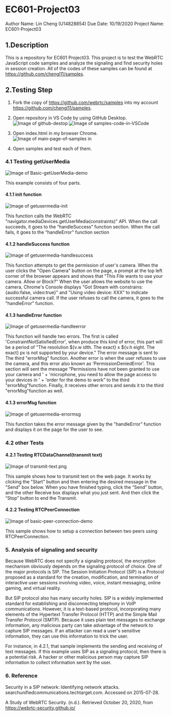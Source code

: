 # EC601-Project03
Author Name: Lin Cheng (U14828854)
Due Date: 10/19/2020
Project Name: EC601-Project03

## 1.Description

This is a repository for EC601 Project03. This project is to test the WebRTC JavaScript code samples and analyze the signaling and find security holes in session creation. All of the codes of these samples can be found at https://github.com/chengl11/samples.


## 2.Testing Step

1. Fork the copy of https://github.com/webrtc/samples into my account https://github.com/chengl11/samples.

2. Open repository in VS Code by using GitHub Desktop.
![Image of github-destop](images\github-destop.png)
![Image of samples-code-in-VSCode](images\samples-in-vscode.png)

3. Open index.html in my browser Chrome.
![Image of main-page-of-samples in](images\main-page-of-samples.png)

4. Open samples and test each of them.

### 4.1 Testing getUserMedia
![Image of Basic-getUserMedia-demo](images\Basic-getUserMedia-demo.png)

This example consists of four parts.

#### 4.1.1 init function
![Image of getusermedia-init](images\getusermedia-init.png)

This function calls the WebRTC "navigator.mediaDevices.getUserMedia(constraints)" API. When the call succeeds, it goes to the “handleSuccess” function section. When the call fails, it goes to the “handleError” function section

#### 4.1.2 handleSuccess function
![Image of getusermedia-handlesuccess](images\getusermedia-handlesuccess.png)

This function attempts to get the permission of user's camera. When the user clicks the "Open Camera" button on the page, a prompt at the top left corner of the browser appears and shows that "This File wants to use your camera. Allow or Block?" When the user allows the website to use the camera, Chrome's Console displays "Got Stream with constrains: {audio:false, video:true}" and "Using video device: XXX" to indicate successful camera call. If the user refuses to call the camera, it goes to the "handleError" function.

#### 4.1.3 handleError function
![Image of getusermedia-handleerror](images\getusermedia-handleerror.png)

This function will handle two errors. The first is called 'ConstraintNotSatisfiedError', when produce this kind of error, this part will be a period of "The resolution ${v.w idth. The exact} x ${v.h eight. The exact} px is not supported by your device." The error message is sent to The third "errorMsg" function. Another error is when the user refuses to use the camera, and this error also known as 'PermissionDeniedError'. This section will sent the message “Permissions have not been granted to use your camera and ' + 'microphone, you need to allow the page access to your devices in ' + 'order for the demo to work” to the third "errorMsg"function. Finally, it receives other errors and sends it to the third "errorMsg"function as well.

#### 4.1.3 errorMsg function
![Image of getusermedia-errormsg](images\getusermedia-errormsg.png)

This function takes the error message given by the "handleError" function and displays it on the page for the user to see.

### 4.2 other Tests

#### 4.2.1 Testing RTCDataChannel(transmit text)
![Image of transmit-text.png](images\transmit-text.png)

This sample shows how to transmit text on the web page. It works by clicking the "Start" button and then entering the desired message in the "Send" box below. When you have finished typing, click the “Send” button, and the other Receive box displays what you just sent. And then click the “Stop” button to end the Transmit.

#### 4.2.2 Testing RTCPeerConnection
![Image of basic-peer-connection-demo](images\basic-peer-connection-demo.png)

This sample shows how to setup a connection between two peers using RTCPeerConnection. 


### 5. Analysis of signaling and security

Because WebRTC does not specify a signaling protocol, the encryption mechanism obviously depends on the signaling protocol of choice. One of the major protocols is SIP. The Session Initiation Protocol (SIP) is a Protocol proposed as a standard for the creation, modification, and termination of interactive user sessions involving video, voice, instant messaging, online gaming, and virtual reality.

But SIP protocol also has many security holes. SIP is a widely implemented standard for establishing and disconnecting telephony in VoIP communications. However, it is a text-based protocol, incorporating many elements of the Hypertext Transfer Protocol (HTTP) and the Simple Mail Transfer Protocol (SMTP). Because it uses plain text messages to exchange information, any malicious party can take advantage of the network to capture SIP messages. If an attacker can read a user's sensitive information, they can use this information to trick the user.

For instance, in 4.2.1, that sample implements the sending and receiving of text messages. If this example uses SIP as a signaling protocol, then there is a potential risk. A hacker or other malicious person may capture SIP information to collect information sent by the user.


### 6. Reference

Security in a SIP network: Identifying network attacks.
searchunifiedcommunications.techtarget.com. Accessed on 2015-07-28.

A Study of WebRTC Security. (n.d.). Retrieved October 20, 2020, from https://webrtc-security.github.io/